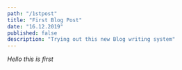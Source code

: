 ```yaml
---
path: "/1stpost"
title: "First Blog Post"
date: "16.12.2019"
published: false
description: "Trying out this new Blog writing system"
---
```


<i>Hello this is first</i>